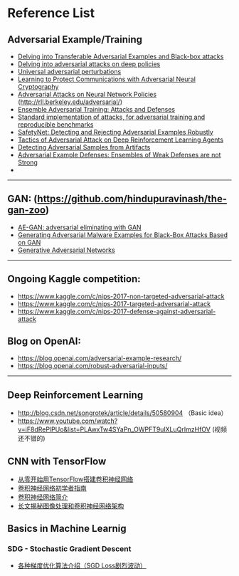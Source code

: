 
# Reference List

## Adversarial Example/Training
* [Delving into Transferable Adversarial Examples and Black-box attacks](https://arxiv.org/abs/1611.02770)
* [Delving into adversarial attacks on deep policies](https://arxiv.org/abs/1705.06452)
* [Universal adversarial perturbations](https://arxiv.org/abs/1610.08401)
* [Learning to Protect Communications with Adversarial Neural Cryptography](https://arxiv.org/abs/1610.06918v1)
* [Adversarial Attacks on Neural Network Policies](https://arxiv.org/abs/1702.02284)  (http://rll.berkeley.edu/adversarial/)
* [Ensemble Adversarial Training: Attacks and Defenses](https://arxiv.org/abs/1705.07204)
* [Standard implementation of attacks, for adversarial training and reproducible benchmarks](https://github.com/tensorflow/cleverhans)
* [SafetyNet: Detecting and Rejecting Adversarial Examples Robustly](https://arxiv.org/abs/1704.00103)
* [Tactics of Adversarial Attack on Deep Reinforcement Learning Agents](https://arxiv.org/abs/1703.06748)
* [Detecting Adversarial Samples from Artifacts](https://arxiv.org/abs/1703.00410)
* [Adversarial Example Defenses: Ensembles of Weak Defenses are not Strong](https://arxiv.org/abs/1706.04701)
* 
---

##  GAN:  (https://github.com/hindupuravinash/the-gan-zoo)
* [AE-GAN: adversarial eliminating with GAN](https://arxiv.org/abs/1707.05474)
* [Generating Adversarial Malware Examples for Black-Box Attacks Based on GAN](https://arxiv.org/abs/1702.05983v1)
* [Generative Adversarial Networks](https://arxiv.org/abs/1406.266)


---


## Ongoing Kaggle competition:
* https://www.kaggle.com/c/nips-2017-non-targeted-adversarial-attack
* https://www.kaggle.com/c/nips-2017-targeted-adversarial-attack
* https://www.kaggle.com/c/nips-2017-defense-against-adversarial-attack

## Blog on OpenAI:
* https://blog.openai.com/adversarial-example-research/
* https://blog.openai.com/robust-adversarial-inputs/

---

## Deep Reinforcement Learning
* http://blog.csdn.net/songrotek/article/details/50580904 （Basic idea）
* https://www.youtube.com/watch?v=iF8dRePlPUo&list=PLAwxTw4SYaPn_OWPFT9ulXLuQrImzHfOV (视频 还不错的)

## CNN with TensorFlow
* [从零开始用TensorFlow搭建卷积神经网络](https://mp.weixin.qq.com/s/VlvQmrS7Qi2qq6fTBXKTYw)
* [卷积神经网络初学者指南](https://mp.weixin.qq.com/s?__biz=MzA3MzI4MjgzMw==&mid=2650717691&idx=2&sn=3f0b66aa9706aae1a30b01309aa0214c&scene=21#wechat_redirect) 
* [卷积神经网络简介](https://mp.weixin.qq.com/s?__biz=MzA3MzI4MjgzMw==&mid=2650723520&idx=4&sn=8ee14dd052766ca3e0afa60dcbb65b2d&chksm=871b10beb06c99a81ef547319637a177142d33a40da5a85024fc6a3b623d60d3a7ac22e3efc3&scene=21#wechat_redirect)
* [长文揭秘图像处理和卷积神经网络架构](https://mp.weixin.qq.com/s?__biz=MzA3MzI4MjgzMw==&mid=2650728746&idx=1&sn=61e9cb824501ec7c505eb464e8317915&chksm=871b2d54b06ca442bc049e97c97e117455fd31bd0fb0619be4592eebd0958c26e3c223bfbfe5&scene=21#wechat_redirect)

## Basics in Machine Learnig
### SDG - Stochastic Gradient Descent
* [各种梯度优化算法介绍（SGD Loss剧烈波动）](http://blog.csdn.net/chenzhi1992/article/details/52850759)
